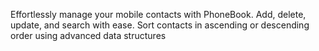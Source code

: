 Effortlessly manage your mobile contacts with PhoneBook. Add, delete, update, and search with ease. Sort contacts in ascending or descending order using advanced data structures
